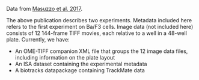 Data from [Masuzzo et al. 2017](http://dx.doi.org/10.1038/srep42383).

The above publication describes two experiments. Metadata included here refers to the first experiment on Ba/F3 cells. Image data (not included here) consists of 12 144-frame TIFF movies, each relative to a well in a 48-well plate. Currently, we have:

- An OME-TIFF companion XML file that groups the 12 image data files, including information on the plate layout
- An ISA dataset containing the experimental metadata
- A biotracks datapackage containing TrackMate data

